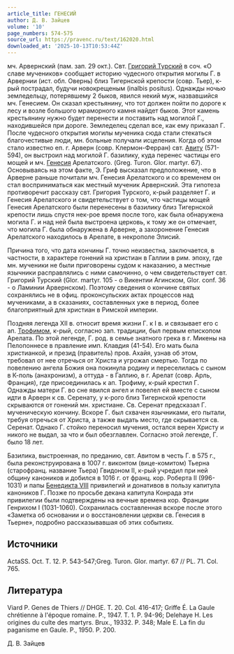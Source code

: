 ```yaml
---
article_title: ГЕНЕСИЙ
author: Д. В. Зайцев
volume: '10'
page_numbers: 574-575
source_url: https://pravenc.ru/text/162020.html
downloaded_at: '2025-10-13T10:53:44Z'
---
```


мч. Арвернский (пам. зап. 29 окт.). Свт. [Григорий Турский](<https://pravenc.ru/text/Григорий Турский.html>) в соч. «О славе мучеников» сообщает историю чудесного открытия могилы Г. в Арвернии (ист. обл. Овернь) близ Тигернской крепости (совр. Тьер), к-рый пострадал, будучи новокрещеным (inalbis positus). Однажды ночью земледельцу, потерявшему 2 быков, явился некий муж, назвавшийся мч. Генесием. Он сказал крестьянину, что тот должен пойти по дороге к лесу и возле большого мраморного камня найдет быков. Этот камень крестьянину нужно будет перенести и поставить над могилой Г., находившейся при дороге. Земледелец сделал все, как ему приказал Г. После чудесного открытия могилы мученика сюда стали стекаться благочестивые люди, мн. больные получали исцеления. Когда об этом стало известно еп. г. Арверн (совр. Клермон-Ферран) свт. [Авиту](https://pravenc.ru/text/Авиту.html) (571-594), он выстроил над могилой Г. базилику, куда перенес частицы его мощей и мч. [Генесия](https://pravenc.ru/text/Генесия.html) Арелатского. (Greg. Turon. Glor. martyr. 67). Основываясь на этом факте, Э. Гриф высказал предположение, что в Арверне раньше почитали мч. Генесия Арелатского и со временем он стал восприниматься как местный мученик Арвернский. Эта гипотеза противоречит рассказу свт. Григория Турского, к-рый разделяет Г. и Генесия Арелатского и свидетельствует о том, что частицы мощей Генесия Арелатского были перенесены в базилику близ Тигернской крепости лишь спустя нек-рое время после того, как была обнаружена могила Г. и над ней была выстроена церковь, к тому же он отмечает, что могила Г. была обнаружена в Арверне, а захоронение Генесия Арелатского находилось в Арелате, в некрополе Элисий.

Причина того, что дата кончины Г. точно неизвестна, заключается, в частности, в характере гонений на христиан в Галлии в рим. эпоху, где мн. мученики не были приговорены судом к наказанию, а местные язычники расправлялись с ними самочинно, о чем свидетельствует свт. Григорий Турский (Glor. martyr. 105 - о Викентии Агинском, Glor. conf. 36 - о Ламинии Арвернском). Поэтому сведения о кончине святых сохранялись не в офиц. проконсульских актах процессов над мучениками, а в сказаниях, составленных уже в период, более благоприятный для христиан в Римской империи.

Поздняя легенда XII в. относит время жизни Г. к I в. и связывает его с ап. [Трофимом](https://pravenc.ru/text/Трофимом.html), к-рый, согласно зап. традиции, был первым епископом Арелата. По этой легенде, Г. род. в семье знатного грека в г. Микены на Пелопоннесе в правление имп. Клавдия (41-54). Его мать была христианкой, и презид (правитель) пров. Ахайя, узнав об этом, требовал от нее отречься от Христа и угрожал смертью. Тогда по повелению ангела Божия она покинула родину и переселилась с сыном в К-поль (анахронизм), а оттуда - в Галлию, в г. Арелат (совр. Арль, Франция), где присоединилась к ап. Трофиму, к-рый крестил Г. Однажды матери Г. во сне явился ангел и повелел ей вместе с сыном идти в Арверн к св. Серенату, у к-рого близ Тигернской крепости скрываются от гонений мн. христиане. Св. Серенат предсказал Г. мученическую кончину. Вскоре Г. был схвачен язычниками, его пытали, требуя отречься от Христа, а также выдать место, где скрывается св. Серенат. Однако Г. стойко переносил мучения, остался верен Христу и никого не выдал, за что и был обезглавлен. Согласно этой легенде, Г. было 18 лет.

Базилика, выстроенная, по преданию, свт. Авитом в честь Г. в 575 г., была реконструирована в 1007 г. виконтом (вице-комитом) Тьерна (старофранц. название Тьера) Гвидоном II, к-рый учредил при ней общину каноников и добился в 1016 г. от франц. кор. Роберта II (996-1031) и папы [Бенедикта VIII](<https://pravenc.ru/text/Бенедикта VIII.html>) привилегий и донативов в пользу капитула каноников Г. Позже по просьбе декана капитула Конрада эти привилегии были подтверждены на вечные времена кор. Франции Генрихом I (1031-1060). Сохранилась составленная вскоре после этого «Заметка об основании и о восстановлении церкви св. Генесия в Тьерне», подробно рассказывавшая об этих событиях.

## Источники

ActaSS. Oct. T. 12. P. 543-547;Greg. Turon. Glor. martyr. 67 // PL. 71. Col. 765.

## Литература

Viard P. Genes de Thiers // DHGE. T. 20. Col. 416-417; Griffe É. La Gaule chrétienne à l'époque romaine. P., 1947. T. 1. P. 94-96; Delehaye H. Les origines du culte des martyrs. Brux., 19332. P. 348; Male E. La fin du paganisme en Gaule. P., 1950. P. 200.

Д. В. Зайцев
